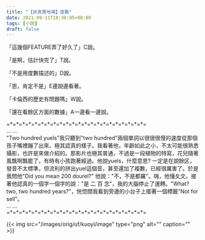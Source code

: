 ```yaml
---
title: "【非真實地場】度數"
date: 2021-09-11T18:36:05+08:00
tags: [小說]
draft: false
---
```


「這幾個FEATURE弄了好久了」C說。

「是啊，估計快完了」T說。

「不是用度數描述的」D說。

「恩，肯定不是」E邊說邊看著。

「卡倫西的歷史有問題嗎」W說。

「還在看餘区方面的數據」A一邊看一邊說。

=\*=\*=\*=\*=\*=\*=\*=\*=\*=\*=\*=\*=\*=\*=\*=\*=\*=\*=\*=\*=\*=\*=  
... ...  
"Two hundred yuels"我只聽到"two hundred"兩個單詞以很很很慢的速度從那個孩子嘴裡蹦了出來，極其認真的樣子。我看著他，年齡如此之小，不太可能很熟悉攝影，也許是來做介紹的。那影片也極其普通，不過是一段植物的特寫，花兒隨著風飄啊飄罷了，有時有小孩跑著經過。他說yuels，什麼意思? 一定是在說餘区，發音不太標準，但流利的拼出yuel這個音，甚至還加了複數，已經很厲害了。於是我問他"Did you mean 200 dourel?" 他說："不，不是都羅"。嗨，他懂夂文。接著他認真的一個字一個字的說："是 二 百 念"，我的大腦停止了運轉。"What? two, two hundred years?"，恍惚間我看到旁邊的小台子上擺著一個標籤"Not for sell"。  
... ...  
=\*=\*=\*=\*=\*=\*=\*=\*=\*=\*=\*=\*=\*=\*=\*=\*=\*=\*=\*=\*=\*=\*=  

{{< img src="/images/orig/uf/kuoyi/image" type="png" alt="" caption="" >}}